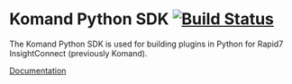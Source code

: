 # Komand Python SDK [![Build Status](https://travis-ci.org/rapid7/komand-plugin-sdk-python.svg?branch=master)](https://travis-ci.org/rapid7/komand-plugin-sdk-python)
The Komand Python SDK is used for building plugins in Python for Rapid7 InsightConnect (previously Komand). 

[Documentation](https://komand.github.io/python/start.html) 
